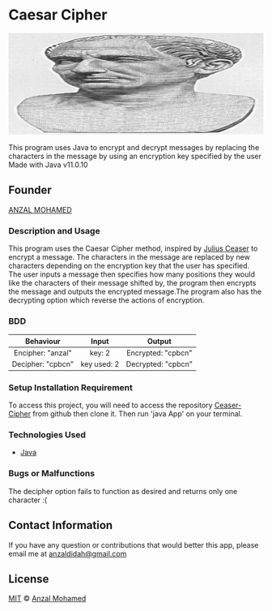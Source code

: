 # Caesar Cipher
 <img height="200px" src="/src/main/resources/19465.jpg" width="600px">


This program uses Java to encrypt and decrypt messages by replacing the characters in the message by using an encryption key specified by the user
Made with Java v11.0.10 

## Founder

[ANZAL MOHAMED](https://github.com/anzalmohamed)


### Description and Usage
This program uses the Caesar Cipher method, inspired by [Julius Ceaser](https://en.wikipedia.org/wiki/Julius_Caesar) to encrypt a message. The characters in the message are replaced by new characters depending on the encryption key that the user has specified. The user inputs a message then specifies how many positions they would like the characters of their message shifted by, the program then encrypts the message and outputs the encrypted message.The program also has the decrypting option which reverse the actions of encryption.
### BDD
|Behaviour	         |Input	             |Output              |
|:------------------:|:-----------------:|:------------------:|
|Encipher:  "anzal"   |key: 2        |Encrypted: "cpbcn"  |
|Decipher: "cpbcn"    |key used:  2      |Decrypted: "cpbcn"  |


### Setup Installation Requirement
To access this project, you will need to access the repository [Ceaser-Cipher](https://github.com/anzalmohamed/Ceasar-Cipher) from github then clone it. Then run 'java App' on your terminal.

### Technologies Used
* [Java](https://sdkman.io/usage)

### Bugs or Malfunctions

 The decipher option fails to function as desired and returns only one character :(

## Contact Information 

If you have any question or contributions that would better this app, please email me at [anzaldidah@gmail.com]()

## License
[MIT]() © [Anzal Mohamed](https://github.com/anzalmohamed)
